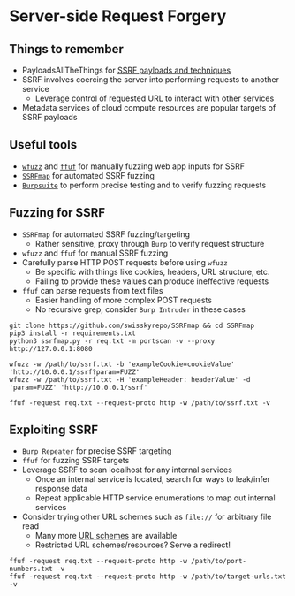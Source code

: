# Server-side Request Forgery

## Things to remember
  *  PayloadsAllTheThings for [SSRF payloads and techniques]([https://github.com/swisskyrepo/PayloadsAllTheThings/blob/master/XSS%20Injection/README.md](https://github.com/swisskyrepo/PayloadsAllTheThings/tree/master/Server%20Side%20Request%20Forgery))
  *  SSRF involves coercing the server into performing requests to another service
      *  Leverage control of requested URL to interact with other services
  *  Metadata services of cloud compute resources are popular targets of SSRF payloads

## Useful tools
  *  [`wfuzz`](https://www.kali.org/tools/wfuzz/) and [`ffuf`](https://github.com/ffuf/ffuf) for manually fuzzing web app inputs for SSRF
  *  [`SSRFmap`](https://github.com/swisskyrepo/SSRFmap) for automated SSRF fuzzing
  *  [`Burpsuite`](https://portswigger.net/burp) to perform precise testing and to verify fuzzing requests

## Fuzzing for SSRF
  *  `SSRFmap` for automated SSRF fuzzing/targeting
      *  Rather sensitive, proxy through `Burp` to verify request structure
  *  `wfuzz` and `ffuf` for manual SSRF fuzzing
  *  Carefully parse HTTP POST requests before using `wfuzz`
      *  Be specific with things like cookies, headers, URL structure, etc.
      *  Failing to provide these values can produce ineffective requests
  *  `ffuf` can parse requests from text files
      *  Easier handling of more complex POST requests
      *  No recursive grep, consider `Burp Intruder` in these cases

```
git clone https://github.com/swisskyrepo/SSRFmap && cd SSRFmap
pip3 install -r requirements.txt
python3 ssrfmap.py -r req.txt -m portscan -v --proxy http://127.0.0.1:8080
```

```
wfuzz -w /path/to/ssrf.txt -b 'exampleCookie=cookieValue' 'http://10.0.0.1/ssrf?param=FUZZ'
wfuzz -w /path/to/ssrf.txt -H 'exampleHeader: headerValue' -d 'param=FUZZ' 'http://10.0.0.1/ssrf'
```

```
ffuf -request req.txt --request-proto http -w /path/to/ssrf.txt -v
```

## Exploiting SSRF
  *  `Burp Repeater` for precise SSRF targeting
  *  `ffuf` for fuzzing SSRF targets
  *  Leverage SSRF to scan localhost for any internal services
      *  Once an internal service is located, search for ways to leak/infer response data
      *  Repeat applicable HTTP service enumerations to map out internal services
  *  Consider trying other URL schemes such as `file://` for arbitrary file read
      *  Many more [URL schemes](https://book.hacktricks.xyz/pentesting-web/ssrf-server-side-request-forgery#protocols) are available
      *  Restricted URL schemes/resources? Serve a redirect!

```
ffuf -request req.txt --request-proto http -w /path/to/port-numbers.txt -v
ffuf -request req.txt --request-proto http -w /path/to/target-urls.txt -v
```
